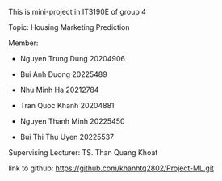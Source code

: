 This is mini-project in IT3190E of group 4

Topic: Housing Marketing Prediction

Member:

- Nguyen Trung Dung 20204906

- Bui Anh Duong 20225489

- Nhu Minh Ha 20212784

- Tran Quoc Khanh 20204881

- Nguyen Thanh Minh 20225450

- Bui Thi Thu Uyen 20225537

Supervising Lecturer: TS. Than Quang Khoat

link to github: https://github.com/khanhtq2802/Project-ML.git